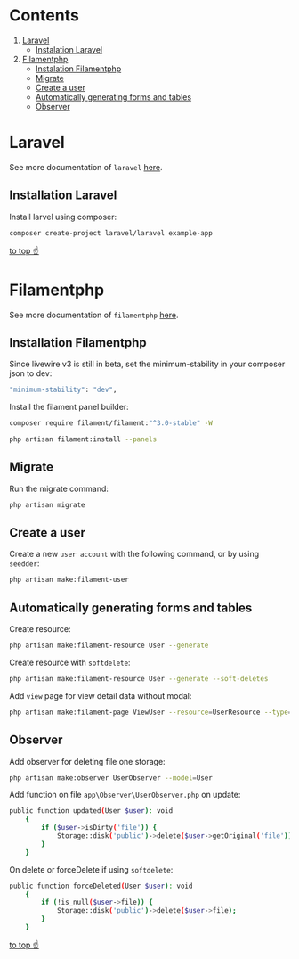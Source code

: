 # Contents

1. [Laravel](#laravel)
    - [Instalation Laravel](#installation-laravel)
2. [Filamentphp](#filamentphp)
    - [Instalation Filamentphp](#installation-filamentphp)
    - [Migrate](#migrate)
    - [Create a user](#create-a-user)
    - [Automatically generating forms and tables](#automatically-generating-forms-and-tables)
    - [Observer](#observer)

# Laravel

See more documentation of `laravel` [here](https://laravel.com/docs/).

## Installation Laravel

Install larvel using composer:

```bash
composer create-project laravel/laravel example-app
```

[to top ☝️](#contents)

# Filamentphp

See more documentation of `filamentphp` [here](https://filamentphp.com/docs/).

## Installation Filamentphp

Since livewire v3 is still in beta, set the minimum-stability in your composer json to dev:

```bash
"minimum-stability": "dev",
```

Install the filament panel builder:

```bash
composer require filament/filament:"^3.0-stable" -W

php artisan filament:install --panels
```

## Migrate

Run the migrate command:

```bash
php artisan migrate
```

## Create a user

Create a new `user account` with the following command, or by using `seedder`:

```bash
php artisan make:filament-user
```

## Automatically generating forms and tables

Create resource:

```bash
php artisan make:filament-resource User --generate
```

Create resource with `softdelete`:

```bash
php artisan make:filament-resource User --generate --soft-deletes
```

Add `view` page for view detail data without modal:

```bash
php artisan make:filament-page ViewUser --resource=UserResource --type=ViewRecord
```

## Observer

Add observer for deleting file one storage:

```bash
php artisan make:observer UserObserver --model=User
```

Add function on file `app\Observer\UserObserver.php` on update:

```bash
public function updated(User $user): void
    {
        if ($user->isDirty('file')) {
            Storage::disk('public')->delete($user->getOriginal('file'));
        }
    }
```

On delete or forceDelete if using `softdelete`:

```bash
public function forceDeleted(User $user): void
    {
        if (!is_null($user->file)) {
            Storage::disk('public')->delete($user->file);
        }
    }
```

[to top ☝️](#contents)
